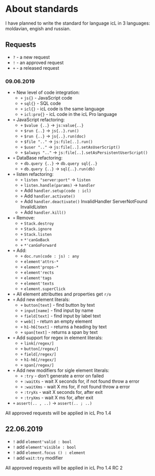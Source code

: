# About standards

I have planned to write the standard for language icL in 3 languages:
moldavian, engish and russian.

## Requests

* `?` - a new request
* `!` - an approved request
* `+` - a released request

### 09.06.2019

* `+` New level of code integration:
  * `+` `js{}` - JavaScript code
  * `+` `sql{}` - SQL code
  * `+` `icl{}` - icL code is the same language
  * `+` `icl:pro{}` - icL code in the icL Pro language
* `+` JavaScript refactoring:
  * `+` `$value {..}` → `js:value{..}`
  * `+` `$run {..}` → `js{..}.run()`
  * `+` `$run {..}` → `js{..}.run(doc)`
  * `+` `$file ".."` → `js:file[..].run()`
  * `+` `$user ".."` → `js:file[..].setAsUserScript()`
  * `+` `$always ".."` → `js:file[..].setAsPersistentUserScript()`
* `+` DataBase refactoring:
  * `+` `db.query {..}` → `db.query sql{..}`
  * `+` `db.query {..}` → `sql{..}.run(db)`
* `+` listen refactoring:
  * `+` `listen "server:port"` → `listen`
  * `+` `listen.handle(params)` → `handler`
  * `+` Add `handler.setup(code : icl)`
  * `+` Add `handler.activate()`
  * `+` Add `handler.deactivate()` InvalidHandler ServerNotFound InvalidListen
  * `+` Add `handler.kill()`
* `+` Remove:
  * `+` `Stack.destroy`
  * `+` `Stack.ignore`
  * `+` `Stack.listen`
  * `+` `*'canGoBack`
  * `+` `*'canGoForward`
* `+` Add:
  * `+` `doc.run(code : js) : any`
  * `+` `element'attrs-*`
  * `+` `element'props-*`
  * `+` `element'rects`
  * `+` `element'tags`
  * `+` `element'texts`
  * `+` `element.superClick`
* `+` All element attributtes and properties get `r/o`
* `+` Add new element literals:
  * `+` `button[text]` - find button by text
  * `+` `input[name]` - find input by name
  * `+` `field[text]` - find input by label text
  * `+` `web[]` - return an empty element
  * `+` `h1-h6[text]` - returns a heading by text
  * `+` `span[text]` - returns a span by text
* `+` Add support for regex in element literals:
  * `+` `link[/regex/]`
  * `+` `button[/regex/]`
  * `+` `field[/regex/]`
  * `+` `h1-h6[/regex/]`
  * `+` `span[/regex/]`
* `+` Add new modifiers for sigle element literals:
  * `+` `:try` - don't generate a error on failed
  * `+` `:waitXs` - wait X seconds for, if not found throw a error
  * `+` `:waitXms` - wait X ms for, if not found throw a error
  * `+` `:tryXs` - wait X seconds for, after exit
  * `+` `:tryXms` - wait X ms for, after exit
* `+` `assert(.. , ..)` → `assert(.. ; ..)`

All approved requests will be applied in icL Pro 1.4

## 22.06.2019

* `!` add `element'valid : bool`
* `!` add `element'visible : bool`
* `!` add `element.focus () : element`
* `!` add `wait:try` modifier

All approved requests will be applied in icL Pro 1.4 RC 2
